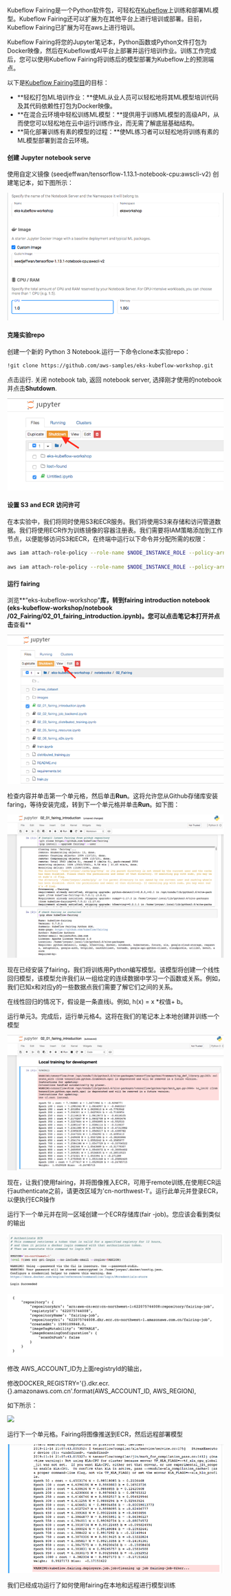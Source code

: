 Kubeflow Fairing是一个Python软件包，可轻松在[Kubeflow](https://www.kubeflow.org/docs/about/kubeflow/)上训练和部署ML模型。Kubeflow Fairing还可以扩展为在其他平台上进行培训或部署。目前，Kubeflow Fairing已扩展为可在aws上进行培训。

Kubeflow Fairing将您的Jupyter笔记本，Python函数或Python文件打包为Docker映像，然后在Kubeflow或AI平台上部署并运行培训作业。训练工作完成后，您可以使用Kubeflow Fairing将训练后的模型部署为Kubeflow上的预测端点。

以下是[Kubeflow Fairing项目](https://github.com/kubeflow/fairing)的目标：

- **轻松打包ML培训作业：**使ML从业人员可以轻松地将其ML模型培训代码及其代码依赖性打包为Docker映像。
- **在混合云环境中轻松训练ML模型：**提供用于训练ML模型的高级API，从而使您可以轻松地在云中运行训练作业，而无需了解底层基础结构。
- **简化部署训练有素的模型的过程：**使ML练习者可以轻松地将训练有素的ML模型部署到混合云环境。

#### 创建 Jupyter notebook serve

使用自定义镜像 (seedjeffwan/tensorflow-1.13.1-notebook-cpu:awscli-v2) 创建笔记本，如下图所示： 

![dashboard](images/eks-kubeflow-workshop-notebook-server-20200522171332313.png)

#### 克隆实验repo

创建一个新的 Python 3 Notebook.运行一下命令clone本实验repo：

```bash
!git clone https://github.com/aws-samples/eks-kubeflow-workshop.git
```

点击运行. 关闭 notebook tab, 返回 notebook server, 选择刚才使用的notebook 并点击**Shutdown**.

[![dashboard](images/fairing-shutdown-notebook-0138774.png)](https://eksworkshop.com/images/kubeflow/fairing-shutdown-notebook.png)

#### 设置 S3 and ECR 访问许可

在本实验中，我们将同时使用S3和ECR服务。我们将使用S3来存储和访问管道数据。我们将使用ECR作为训练镜像的容器注册表。我们需要将IAM策略添加到工作节点，以便能够访问S3和ECR，在终端中运行以下命令并分配所需的权限：

```bash
aws iam attach-role-policy --role-name $NODE_INSTANCE_ROLE --policy-arn arn:aws:iam::aws:policy/AmazonEC2ContainerRegistryFullAccess

aws iam attach-role-policy --role-name $NODE_INSTANCE_ROLE --policy-arn arn:aws:iam::aws:policy/AmazonS3FullAccess
```

#### 运行 fairing 

浏览**“eks-kubeflow-workshop”**库，转到fairing introduction notebook (eks-kubeflow-workshop/notebook /02_Fairing/02_01_fairing_introduction.ipynb)。您可以点击笔记本打开并点击**查看**

![dashboard](images/fairing-view-introduction-notebook.png)

检查内容并单击第一个单元格，然后单击**Run**。这将允许您从Github存储库安装faring，等待安装完成，转到下一个单元格并单击**Run**。如下图：

![dashboard](images/fairing-install-from-github.png)

现在已经安装了fairing，我们将训练用Python编写模型。该模型将创建一个线性回归模型，该模型允许我们从一组给定的连续数据中学习一个函数或关系。例如，我们已知x和对应y的一些数据点我们需要了解它们之间的关系。

在线性回归的情况下，假设是一条直线i。例如, h(x) = x *权值+ b。

运行单元3。完成后，运行单元格4。这将在我们的笔记本上本地创建并训练一个模型

![dashboard](images/fairing-train-locally.png)

现在，让我们使用fairing，并将图像推入ECR，可用于remote训练,在使用ECR运行authenticate之前，请更改区域为'cn-northwest-1'。运行此单元并登录ECR，以便执行ECR操作

运行下一个单元并在同一区域创建一个ECR存储库(fair -job)。您应该会看到类似的输出

![](images/DD2DC6CF-C1A4-4CD1-9DA5-E9840AC449CA.jpg)

![](images/output.png)

修改 AWS_ACCOUNT_ID为上面registryId的输出，

修改DOCKER_REGISTRY='{}.dkr.ecr.{}.amazonaws.com.cn'.format(AWS_ACCOUNT_ID, AWS_REGION),

如下所示：

![](images/6F747188-6041-4395-BCC8-5C1AECA8150A.png)

运行下一个单元格。Fairing将图像推送到ECR，然后远程部署模型

![img](images/fairing-remote-job.png)



我们已经成功运行了如何使用fairing在本地和远程进行模型训练
